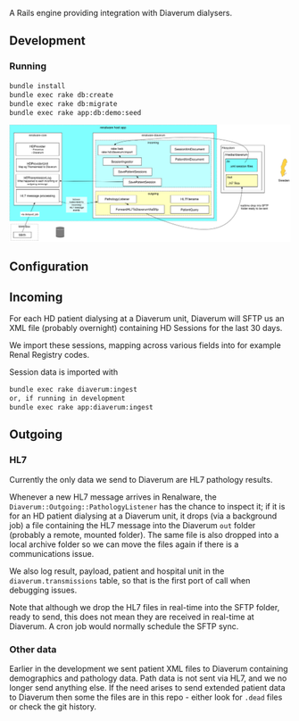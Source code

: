 
A Rails engine providing integration with Diaverum dialysers.

## Development

### Running

```
bundle install
bundle exec rake db:create
bundle exec rake db:migrate
bundle exec rake app:db:demo:seed
```

![diagram](./diagram.png "Diag")

## Configuration

## Incoming

For each HD patient dialysing at a Diaverum unit, Diaverum will SFTP us an XML file
(probably overnight) containing HD Sessions for the last 30 days.

We import these sessions, mapping across various fields into for example Renal Registry codes.

Session data is imported with

```
bundle exec rake diaverum:ingest
or, if running in development
bundle exec rake app:diaverum:ingest
```

## Outgoing

### HL7

Currently the only data we send to Diaverum are HL7 pathology results.

Whenever a new HL7 message arrives in Renalware, the `Diaverum::Outgoing::PathologyListener`
has the chance to inspect it; if it is for an HD patient dialysing at a Diaverum unit,
it drops (via a background job) a file containing the HL7 message into the Diaverum `out` folder
(probably a remote, mounted folder). The same file is also dropped into a local archive folder
so we can move the files again if there is a communications issue.

We also log result, payload, patient and hospital unit in the `diaverum.transmissions` table,
so that is the first port of call when debugging issues.

Note that although we drop the HL7 files in real-time into the SFTP folder, ready to send,
this does not mean they are received in real-time at Diaverum. A cron job would normally
schedule the SFTP sync.

### Other data

Earlier in the development we sent patient XML files to Diaverum containing demographics and
pathology data. Path data is not sent via HL7, and we no longer send anything else.
If the need arises to send extended patient data to Diaverum then some the files are in this
repo - either look for `.dead` files or check the git history.
